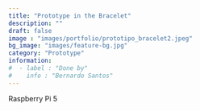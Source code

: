 ```yaml
---
title: "Prototype in the Bracelet"
description: ""
draft: false
image : "images/portfolio/prototipo_bracelet2.jpeg"
bg_image: "images/feature-bg.jpg"
category: "Prototype"
information:
#  - label : "Done by"
#    info : "Bernardo Santos"
---
```


Raspberry Pi 5